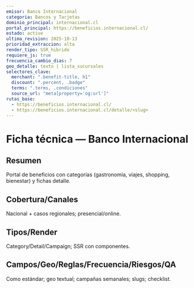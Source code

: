```yaml
---
emisor: Banco Internacional
categoria: Bancos y Tarjetas
dominio_principal: internacional.cl
portal_principal: https://beneficios.internacional.cl/
estado: active
ultima_revision: 2025-10-13
prioridad_extraccion: alta
render_tipo: SSR_hibrido
requiere_js: true
frecuencia_cambio_dias: 7
geo_detalle: texto | lista_sucursales
selectores_clave:
  merchant: ".benefit-title, h1"
  discount: ".percent, .badge"
  terms: ".terms, .condiciones"
  source_url: "meta[property='og:url']"
rutas_base:
  - https://beneficios.internacional.cl/
  - https://beneficios.internacional.cl/detalle/<slug>
---
```


# Ficha técnica — Banco Internacional

## Resumen
Portal de beneficios con categorías (gastronomía, viajes, shopping, bienestar) y fichas detalle.

## Cobertura/Canales
Nacional + casos regionales; presencial/online.

## Tipos/Render
Category/Detail/Campaign; SSR con componentes.

## Campos/Geo/Reglas/Frecuencia/Riesgos/QA
Como estándar; geo textual; campañas semanales; slugs; checklist.

